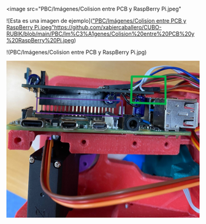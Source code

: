 <image src="PBC/Imágenes/Colision entre PCB y RaspBerry Pi.jpeg"

![Esta es una imagen de ejemplo](["PBC/Imágenes/Colision entre PCB y RaspBerry Pi.jpeg"](https://github.com/xabiercaballero/CUBO-RUBIK/blob/main/PBC/Im%C3%A1genes/Colision%20entre%20PCB%20y%20RaspBerry%20Pi.jpeg)https://github.com/xabiercaballero/CUBO-RUBIK/blob/main/PBC/Im%C3%A1genes/Colision%20entre%20PCB%20y%20RaspBerry%20Pi.jpeg)


!(PBC/Imágenes/Colision entre PCB y RaspBerry Pi.jpg)



![Colisión entre PCB y Raspberry PI](/PBC/Imágenes/Colisión.jpg)
